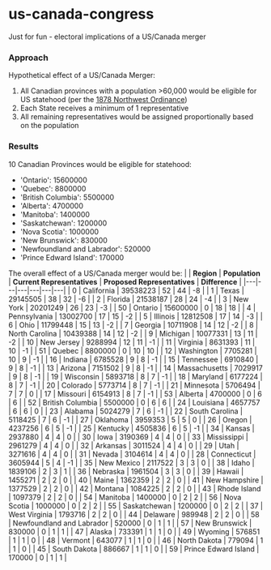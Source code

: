 # us-canada-congress
Just for fun - electoral implications of a US/Canada merger

### Approach
Hypothetical effect of a US/Canada Merger:
1. All Canadian provinces with a population >60,000 would be eligible for US statehood (per the [1878 Northwest Ordinance](https://www.archives.gov/milestone-documents/northwest-ordinance#:~:text=And%2C%20whenever%20any%20of%20the,a%20permanent%20constitution%20and%20State))
2. Each State receives a minimum of 1 representative
3. All remaining representatives would be assigned proportionally based on the population

### Results
10 Canadian Provinces would be eligible for statehood:
* 'Ontario': 15600000
* 'Quebec': 8800000
* 'British Columbia': 5500000
* 'Alberta': 4700000
* 'Manitoba': 1400000
* 'Saskatchewan': 1200000
* 'Nova Scotia': 1000000
* 'New Brunswick': 830000
* 'Newfoundland and Labrador': 520000
* 'Prince Edward Island': 170000

The overall effect of a US/Canada merger would be:
|  | **Region** | **Population** | **Current Representatives** | **Proposed Representatives** | **Difference** |
|---|---|---|---|---|---|
| 0 | California | 39538223 | 52 | 44 | -8 |
| 1 | Texas | 29145505 | 38 | 32 | -6 |
| 2 | Florida | 21538187 | 28 | 24 | -4 |
| 3 | New York | 20201249 | 26 | 23 | -3 |
| 50 | Ontario | 15600000 | 0 | 18 | 18 |
| 4 | Pennsylvania | 13002700 | 17 | 15 | -2 |
| 5 | Illinois | 12812508 | 17 | 14 | -3 |
| 6 | Ohio | 11799448 | 15 | 13 | -2 |
| 7 | Georgia | 10711908 | 14 | 12 | -2 |
| 8 | North Carolina | 10439388 | 14 | 12 | -2 |
| 9 | Michigan | 10077331 | 13 | 11 | -2 |
| 10 | New Jersey | 9288994 | 12 | 11 | -1 |
| 11 | Virginia | 8631393 | 11 | 10 | -1 |
| 51 | Quebec | 8800000 | 0 | 10 | 10 |
| 12 | Washington | 7705281 | 10 | 9 | -1 |
| 16 | Indiana | 6785528 | 9 | 8 | -1 |
| 15 | Tennessee | 6910840 | 9 | 8 | -1 |
| 13 | Arizona | 7151502 | 9 | 8 | -1 |
| 14 | Massachusetts | 7029917 | 9 | 8 | -1 |
| 19 | Wisconsin | 5893718 | 8 | 7 | -1 |
| 18 | Maryland | 6177224 | 8 | 7 | -1 |
| 20 | Colorado | 5773714 | 8 | 7 | -1 |
| 21 | Minnesota | 5706494 | 7 | 7 | 0 |
| 17 | Missouri | 6154913 | 8 | 7 | -1 |
| 53 | Alberta | 4700000 | 0 | 6 | 6 |
| 52 | British Columbia | 5500000 | 0 | 6 | 6 |
| 24 | Louisiana | 4657757 | 6 | 6 | 0 |
| 23 | Alabama | 5024279 | 7 | 6 | -1 |
| 22 | South Carolina | 5118425 | 7 | 6 | -1 |
| 27 | Oklahoma | 3959353 | 5 | 5 | 0 |
| 26 | Oregon | 4237256 | 6 | 5 | -1 |
| 25 | Kentucky | 4505836 | 6 | 5 | -1 |
| 34 | Kansas | 2937880 | 4 | 4 | 0 |
| 30 | Iowa | 3190369 | 4 | 4 | 0 |
| 33 | Mississippi | 2961279 | 4 | 4 | 0 |
| 32 | Arkansas | 3011524 | 4 | 4 | 0 |
| 29 | Utah | 3271616 | 4 | 4 | 0 |
| 31 | Nevada | 3104614 | 4 | 4 | 0 |
| 28 | Connecticut | 3605944 | 5 | 4 | -1 |
| 35 | New Mexico | 2117522 | 3 | 3 | 0 |
| 38 | Idaho | 1839106 | 2 | 3 | 1 |
| 36 | Nebraska | 1961504 | 3 | 3 | 0 |
| 39 | Hawaii | 1455271 | 2 | 2 | 0 |
| 40 | Maine | 1362359 | 2 | 2 | 0 |
| 41 | New Hampshire | 1377529 | 2 | 2 | 0 |
| 42 | Montana | 1084225 | 2 | 2 | 0 |
| 43 | Rhode Island | 1097379 | 2 | 2 | 0 |
| 54 | Manitoba | 1400000 | 0 | 2 | 2 |
| 56 | Nova Scotia | 1000000 | 0 | 2 | 2 |
| 55 | Saskatchewan | 1200000 | 0 | 2 | 2 |
| 37 | West Virginia | 1793716 | 2 | 2 | 0 |
| 44 | Delaware | 989948 | 2 | 2 | 0 |
| 58 | Newfoundland and Labrador | 520000 | 0 | 1 | 1 |
| 57 | New Brunswick | 830000 | 0 | 1 | 1 |
| 47 | Alaska | 733391 | 1 | 1 | 0 |
| 49 | Wyoming | 576851 | 1 | 1 | 0 |
| 48 | Vermont | 643077 | 1 | 1 | 0 |
| 46 | North Dakota | 779094 | 1 | 1 | 0 |
| 45 | South Dakota | 886667 | 1 | 1 | 0 |
| 59 | Prince Edward Island | 170000 | 0 | 1 | 1 |
